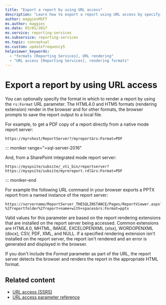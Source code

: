 ```yaml
---
title: "Export a report by using URL access"
description: "Learn how to export a report using URL access by specifying the format in which to render a report by using the rs:Format URL parameter."
author: maggiesMSFT
ms.author: maggies
ms.date: 03/01/2017
ms.service: reporting-services
ms.subservice: reporting-services
ms.topic: conceptual
ms.custom: updatefrequency5
helpviewer_keywords:
  - "formats [Reporting Services], URL rendering"
  - "URL access [Reporting Services], rendering formats"
---
```

# Export a report by using URL access
  You can optionally specify the format in which to render a report by using the ``rs:Format`` URL parameter.  The HTML4.0 and HTM5 formats (rendering extension) render in the browser and for other formats, the browser prompts to save the report output to a local file.  
  
 For example, to get a PDF copy of a report directly from a native mode report server:  
  
```  
https://myrshost/ReportServer?/myreport&rs:Format=PDF  
```  

::: moniker range="=sql-server-2016"
  
 And, from a SharePoint integrated mode report server:  
  
```  
https://myspsite/subsite/_vti_bin/reportserver?https://myspsite/subsite/myrereport.rdl&rs:Format=PDF  
```  
 
::: moniker-end
 
 For example the following  URL command in your browser exports a PPTX report from a named instance of the report server:  
  
```  
https://servername/ReportServer_THESQLINSTANCE/Pages/ReportViewer.aspx?%2freportfolder%2freport+name+with+spaces&rs:Format=pptx  
```  
  
 Valid values for this parameter are based on the report rendering extensions that are installed on the report server being accessed. Common extensions are HTML4.0, MHTML, IMAGE, EXCELOPENXML (xlsx), WORDOPENXML (docx), CSV, PDF, XML, and NULL. If a specified rendering extension isn't installed on the report server, the report isn't rendered and an error is generated and displayed in the browser.  
  
 If you don't include the *Format* parameter as part of the URL, the report server detects the browser and renders the report in the appropriate HTML format.  
  
## Related content

- [URL access &#40;SSRS&#41;](../reporting-services/url-access-ssrs.md)   
- [URL access parameter reference](../reporting-services/url-access-parameter-reference.md)  
  
  
